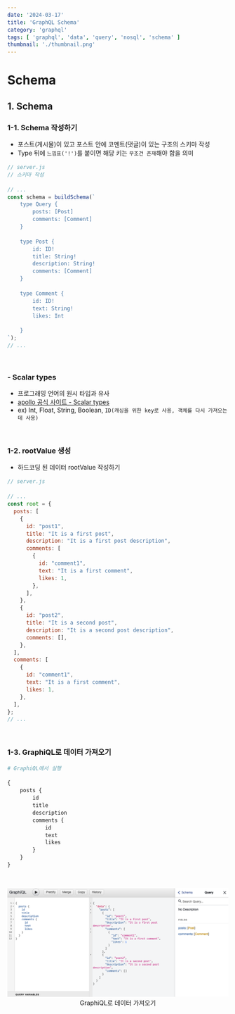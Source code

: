```yaml
---
date: '2024-03-17'
title: 'GraphQL Schema'
category: 'graphql'
tags: [ 'graphql', 'data', 'query', 'nosql', 'schema' ]
thumbnail: './thumbnail.png'
---
```


# Schema

## 1. Schema

### 1-1. Schema 작성하기

- 포스트(게시물)이 있고 포스트 안에 코멘트(댓글)이 있는 구조의 스키마 작성
- Type 뒤에 `느낌표('!')`를 붙이면 해당 키는 `무조건 존재`해야 함을 의미

```js
// server.js
// 스키마 작성

// ...
const schema = buildSchema(`
    type Query {
        posts: [Post]
        comments: [Comment]
    }

    type Post {
        id: ID!
        title: String!
        description: String!
        comments: [Comment]
    }

    type Comment {
        id: ID!
        text: String!
        likes: Int

    }
`);
// ...
```

<br/>

### - Scalar types

- 프로그래밍 언어의 원시 타입과 유사
- [apollo 공식 사이트 - Scalar types](https://www.apollographql.com/docs/apollo-server/schema/schema/#scalar-types)
- ex) Int, Float, String, Boolean, `ID(캐싱을 위한 key로 사용, 객체를 다시 가져오는데 사용)`

<br/>

### 1-2. rootValue 생성

- 하드코딩 된 데이터 rootValue 작성하기

```js
// server.js

// ...
const root = {
  posts: [
    {
      id: "post1",
      title: "It is a first post",
      description: "It is a first post description",
      comments: [
        {
          id: "comment1",
          text: "It is a first comment",
          likes: 1,
        },
      ],
    },
    {
      id: "post2",
      title: "It is a second post",
      description: "It is a second post description",
      comments: [],
    },
  ],
  comments: [
    {
      id: "comment1",
      text: "It is a first comment",
      likes: 1,
    },
  ],
};
// ...
```

<br/>

### 1-3. GraphiQL로 데이터 가져오기

```graphql
# GraphiQL에서 실행

{
    posts {
        id
        title
        description
        comments {
            id
            text
            likes
        }
    }
}
```

<br/>

<p align="center">
    <img src="GraphQL_schema.png" alt="GraphQL_schema"><br/>
    <span>GraphiQL로 데이터 가져오기</span>
</p>

[//]: # (---)

[//]: # ()

[//]: # (## Source)

[//]: # ()

[//]: # (- [<>]&#40;<>&#41;)


